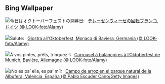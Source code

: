 ## Bing Wallpaper
![](https://www.bing.com/th?id=OHR.OktoberfestSwing_JA-JP7932270954_UHD.jpg&w=1000)今日はオクトーバーフェストの開幕日:&nbsp;&ensp;[テレーゼンヴィーゼの回転ブランコ, ドイツ (© LOOK-foto/Alamy)](https://www.bing.com/th?id=OHR.OktoberfestSwing_JA-JP7932270954_UHD.jpg)
<br><br/>
![](https://www.bing.com/th?id=OHR.OktoberfestSwing_IT-IT3600717607_UHD.jpg&w=1000)Salute:&nbsp;&ensp;[Giostra all'Oktoberfest, Monaco di Baviera, Germania (© LOOK-foto/Alamy)](https://www.bing.com/th?id=OHR.OktoberfestSwing_IT-IT3600717607_UHD.jpg)
<br><br/>
![](https://www.bing.com/th?id=OHR.OktoberfestSwing_FR-FR4212024061_UHD.jpg&w=1000)À vos pintes, prêts, trinquez !:&nbsp;&ensp;[Carrousel à balançoires à l’Oktoberfest de Munich, Bavière, Allemagne (© LOOK-foto/Alamy)](https://www.bing.com/th?id=OHR.OktoberfestSwing_FR-FR4212024061_UHD.jpg)
<br><br/>
![](https://www.bing.com/th?id=OHR.PaellaDay_ES-ES0490054669_UHD.jpg&w=1000)¡No es pa’ ella, es pa’ mí!:&nbsp;&ensp;[Campo de arroz en el parque natural de la Albufera, Valencia, España (© Pablo Escuder Cano/Getty Images)](https://www.bing.com/th?id=OHR.PaellaDay_ES-ES0490054669_UHD.jpg)
<br><br/>
